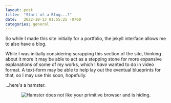 ```yaml
---
layout: post
title:  "Start of a Blog...?"
date:   2022-10-13 01:55:25 -0700
categories: general
---
```

So while I made this site initially for a portfolio, the jekyll interface allows me to also have a blog.

While I was initially considering scrapping this section of the site, thinking about it more it may be able to act as a stepping stone for more expansive explanations of some of my works, which I *have* wanted to do in video format. A text-form may be able to help lay out the eventual blueprints for that, so I may use this soon, hopefully.

...here's a hamster.
<center>
<img src = "https://media.discordapp.net/attachments/377170719433424897/999110821344972831/image0.gif" alt="Hamster does not like your primitive browser and is hiding." title = "Hammmmmster">
</center>